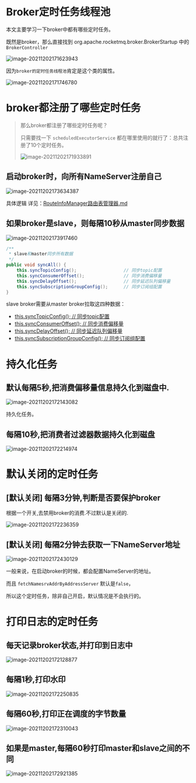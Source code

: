 # Broker定时任务线程池

本文主要学习一下broker中都有哪些定时任务。

既然是broker，那么直接找到 org.apache.rocketmq.broker.BrokerStartup 中的`BrokerController` 

![image-20211202171623943](images/image-20211202171623943.png)

因为`broker的定时任务线程池`肯定是这个类的属性。

![image-20211202171746780](images/image-20211202171746780.png)





# broker都注册了哪些定时任务

> 那么broker都注册了哪些定时任务呢？
>
> 只需要找一下 `scheduledExecutorService` 都在哪里使用的就行了：总共注册了10个定时任务。
>
> ![image-20211202171933891](images/image-20211202171933891.png)







## 启动broker时，向所有NameServer注册自己

![image-20211202173634387](images/image-20211202173634387.png)

具体逻辑 详见：[RouteInfoManager路由表管理器.md](../NameServer\RouteInfoManager路由表管理器.md)  



## 如果broker是slave，则每隔10秒从master同步数据

![image-20211202173917460](images/image-20211202173917460.png)

```java
/**
 * slave和master同步所有数据
 */
public void syncAll() {
    this.syncTopicConfig();                  // 同步topic配置
    this.syncConsumerOffset();               // 同步消费偏移量
    this.syncDelayOffset();                  // 同步延迟队列偏移量
    this.syncSubscriptionGroupConfig();      // 同步订阅组配置
}
```

slave broker需要从master broker拉取这四种数据：

- [this.syncTopicConfig();                  // 同步topic配置](../配置管理ConfigManager/TopicConfigManager.md)
- [this.syncConsumerOffset();               // 同步消费偏移量](../配置管理ConfigManager/ConsumerOffsetManager.md)
- [this.syncDelayOffset();                  // 同步延迟队列偏移量](../网络组件Remoting/请求类型及处理/GET_ALL_DELAY_OFFSET.md)
- [this.syncSubscriptionGroupConfig();      // 同步订阅组配置](../配置管理ConfigManager/SubscriptionGroupManager.md#slave%E5%92%8Cmaster%E6%95%B0%E6%8D%AE%E5%90%8C%E6%AD%A5)



# 持久化任务

## 默认每隔5秒,把消费偏移量信息持久化到磁盘中.

![image-20211202172143082](images/image-20211202172143082.png)

持久化任务。







## 每隔10秒,把消费者过滤器数据持久化到磁盘



![image-20211202172214974](images/image-20211202172214974.png)







# 默认关闭的定时任务

## [默认关闭] 每隔3分钟,判断是否要保护broker

根据一个开关,去禁用broker的消费.不过默认是关闭的.

![image-20211202172236359](images/image-20211202172236359.png)





## [默认关闭] 每隔2分钟去获取一下NameServer地址

![image-20211202172430129](images/image-20211202172430129.png)

一般来说，在启动broker的时候，都会配置NameServer的地址。

而且 `fetchNamesrvAddrByAddressServer` 默认是`false`，

所以这个定时任务，除非自己开启，默认情况是不会执行的。











# 打印日志的定时任务

## 每天记录broker状态,并打印到日志中

![image-20211202172128877](images/image-20211202172128877.png)





## 每隔1秒,打印水印

![image-20211202172250835](images/image-20211202172250835.png)





## 每隔60秒,打印正在调度的字节数量

![image-20211202172310043](images/image-20211202172310043.png)





## 如果是master,每隔60秒打印master和slave之间的不同

![image-20211202172921385](images/image-20211202172921385.png)



























